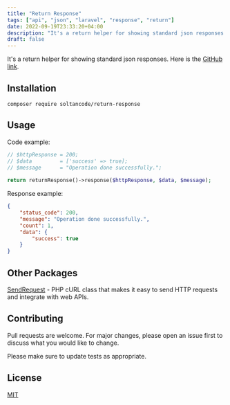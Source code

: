 ```yaml
---
title: "Return Response"
tags: ["api", "json", "laravel", "response", "return"]
date: 2022-09-19T23:33:20+04:00
description: "It's a return helper for showing standard json responses."
draft: false
---
```


It's a return helper for showing standard json responses. Here is the <a href="https://github.com/soltancode/ReturnResponse" target="_blank">GitHub link</a>.

## Installation

```
composer require soltancode/return-response
```

## Usage

Code example:
```php
// $httpResponse = 200;
// $data         = ['success' => true];
// $message      = "Operation done successfully.";
            
return returnResponse()->response($httpResponse, $data, $message);
```

Response example:
```json
{
    "status_code": 200,
    "message": "Operation done successfully.",
    "count": 1,
    "data": {
        "success": true
    }
}
```

## Other Packages
[SendRequest](https://github.com/soltancode/SendRequest) - PHP cURL class that makes it easy to send HTTP requests and integrate with web APIs.

## Contributing
Pull requests are welcome. For major changes, please open an issue first to discuss what you would like to change.

Please make sure to update tests as appropriate.

## License
[MIT](https://github.com/soltancode/ReturnResponse/blob/main/LICENSE)